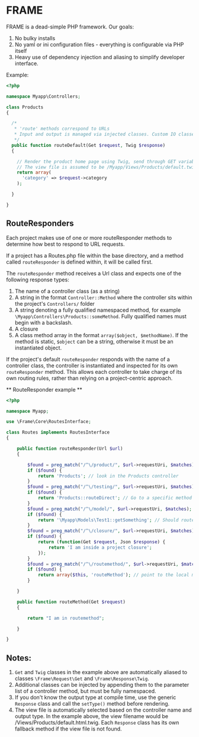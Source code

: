 FRAME
=====

FRAME is a dead-simple PHP framework. Our goals:

1. No bulky installs
2. No yaml or ini configuration files - everything is configurable via PHP itself
3. Heavy use of dependency injection and aliasing to simplify developer interface.

Example:

```php
<?php

namespace Myapp\Controllers;

class Products
{

  /*
   * 'route' methods correspond to URLs
   * Input and output is managed via injected classes. Custom IO classes can be written.
   */
  public function routeDefault(Get $request, Twig $response)
  {

    // Render the product home page using Twig, send through GET variable 'category'
    // The view file is assumed to be /Myapp/Views/Products/default.twig.html
    return array(
      'category' => $request->category
    );

  }

}
```

## RouteResponders

Each project makes use of one or more routeResponder methods to determine how best to respond to URL requests.

If a project has a Routes.php file within the base directory, and a method called `routeResponder` is defined within, it will be called first.

The `routeResponder` method receives a Url class and expects one of the following response types:

1. The name of a controller class (as a string)
2. A string in the format `Controller::Method` where the controller sits within the project's `Controllers/` folder
3. A string denoting a fully qualified namespaced method, for example `\Myapp\Controllers\Products::someMethod`. Fully qualified names must begin with a backslash.
4. A closure
5. A class method array in the format `array($object, $methodName)`. If the method is static, `$object` can be a string, otherwise it must be an instantiated object.

If the project's default `routeResponder` responds with the name of a controller class, the controller is instantiated and inspected for its own `routeResponder` method. This allows each controller to take charge of its own routing rules, rather than relying on a project-centric approach.

** RouteResponder example **

```php
<?php

namespace Myapp;

use \Frame\Core\RoutesInterface;

class Routes implements RoutesInterface
{

    public function routeResponder(Url $url)
    {

        $found = preg_match("/^\/product/", $url->requestUri, $matches);
        if ($found) {
            return 'Products'; // look in the Products controller
        }
        $found = preg_match("/^\/testing/", $url->requestUri, $matches);
        if ($found) {
            return 'Products::routeDirect'; // Go to a specific method
        }
        $found = preg_match("/^\/model/", $url->requestUri, $matches);
        if ($found) {
            return '\Myapp\Models\Test1::getSomething'; // Should route to a model class instead
        }
        $found = preg_match("/^\/closure/", $url->requestUri, $matches);
        if ($found) {
            return (function(Get $request, Json $response) {
                return 'I am inside a project closure';
            });
        }
        $found = preg_match("/^\/routemethod/", $url->requestUri, $matches);
        if ($found) {
            return array($this, 'routeMethod'); // point to the local method
        }

    }

    public function routeMethod(Get $request)
    {

        return "I am in routemethod";

    }

}
```

## Notes:

1. `Get` and `Twig` classes in the example above are automatically aliased to classes `\Frame\Request\Get` and `\Frame\Response\Twig`.
2. Additional classes can be injected by appending them to the parameter list of a controller method, but must be fully namespaced.
3. If you don't know the output type at compile time, use the generic `Response` class and call the `setType()` method before rendering.
4. The view file is automatically selected based on the controller name and output type. In the example above, the view filename would be /Views/Products/default.html.twig. Each `Response` class has its own fallback method if the view file is not found.
